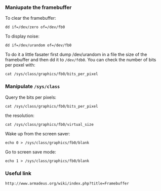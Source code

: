 ### Maniupate the framebuffer

To clear the framebuffer:
```
dd if=/dev/zero of=/dev/fb0
```

To display noise:
```
dd if=/dev/urandom of=/dev/fb0
```

To do it a little fasater first dump /dev/urandom in a file the size of the
framebuffer and then dd it to `/dev/fdb0`. You can check the number of bits per
poxel with:
```
cat /sys/class/graphics/fb0/bits_per_pixel
```

### Manipulate `/sys/class`

Query the bits per pixels:
```
cat /sys/class/graphics/fb0/bits_per_pixel
```

the resolution:
```
cat /sys/class/graphics/fb0/virtual_size
```

Wake up from the screen saver:
```
echo 0 > /sys/class/graphics/fb0/blank
```

Go to screen save mode:
```
echo 1 > /sys/class/graphics/fb0/blank
```

### Useful link

`http://www.armadeus.org/wiki/index.php?title=Framebuffer`
